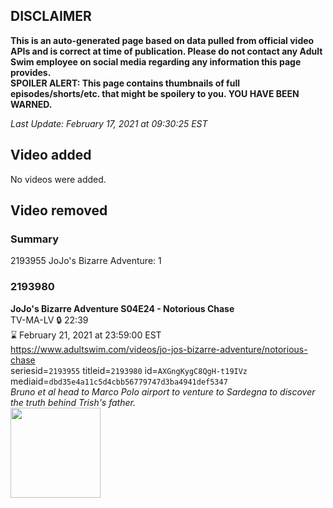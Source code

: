 ## DISCLAIMER
**This is an auto-generated page based on data pulled from official video APIs and is correct at time of publication. Please do not contact any Adult Swim employee on social media regarding any information this page provides.**  
**SPOILER ALERT: This page contains thumbnails of full episodes/shorts/etc. that might be spoilery to you. YOU HAVE BEEN WARNED.**  

_Last Update: February 17, 2021 at 09:30:25 EST_
## Video added
No videos were added.  
## Video removed
### Summary
2193955 JoJo's Bizarre Adventure: 1  
### 2193980
**JoJo's Bizarre Adventure S04E24 - Notorious Chase**  
TV-MA-LV 🔒 22:39  
⌛ February 21, 2021 at 23:59:00 EST  
https://www.adultswim.com/videos/jo-jos-bizarre-adventure/notorious-chase  
seriesid=`2193955` titleid=`2193980` id=`AXGngKygC8QgH-t19IVz` mediaid=`dbd35e4a11c5d4cbb56779747d3ba4941def5347`  
_Bruno et al head to Marco Polo airport to venture to Sardegna to discover the truth behind Trish's father._  
<a href="https://media.cdn.adultswim.com/uploads/20200423/thumbnails/2_204231045553-jojo_goldenwind_024.jpg"><img src="https://media.cdn.adultswim.com/uploads/20200423/thumbnails/2_204231045553-jojo_goldenwind_024.jpg" height="144px" /></a>

